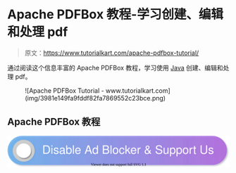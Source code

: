 # Apache PDFBox 教程-学习创建、编辑和处理 pdf

> 原文：<https://www.tutorialkart.com/apache-pdfbox-tutorial/>

通过阅读这个信息丰富的 Apache PDFBox 教程，学习使用 [Java](https://www.tutorialkart.com/java/) 创建、编辑和处理 pdf。

<figure class="aligncenter">![Apache PDFBox Tutorial - www.tutorialkart.com](img/3981e149fa9fddf82fa7869552c23bce.png)</figure>

## Apache PDFBox 教程

[![](img/925da31b32d6bc3827932f6c8afb11bb.png)](https://www.tutorialkart.com/)